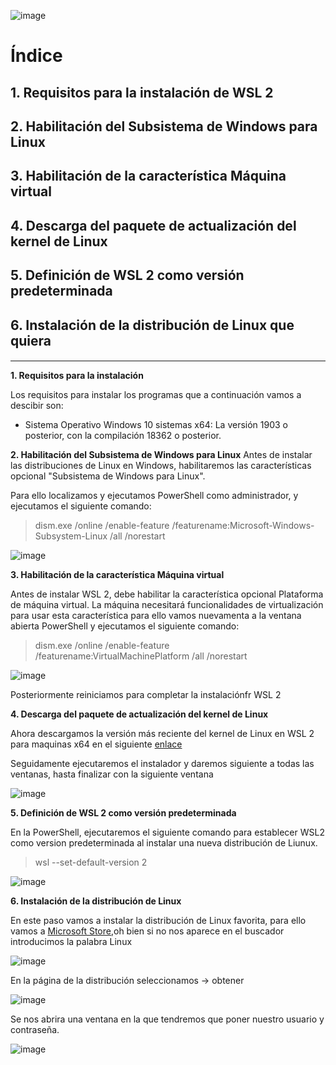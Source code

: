 
![image](https://user-images.githubusercontent.com/73592097/161028745-44f431f3-dfff-4b74-a2e4-a3e48b3cb998.png)


# Índice #

## 1. Requisitos para la instalación de WSL 2 ##

## 2. Habilitación del Subsistema de Windows para Linux ##

## 3. Habilitación de la característica Máquina virtual ##

## 4. Descarga del paquete de actualización del kernel de Linux ##

## 5. Definición de WSL 2 como versión predeterminada ##

## 6. Instalación de la distribución de Linux que quiera ##

####

<hr>

**1. Requisitos para la instalación**

Los requisitos para instalar los programas que a continuación vamos a descibir son:

- Sistema Operativo Windows 10 sistemas x64: La versión 1903 o posterior, con la compilación 18362 o posterior.

**2. Habilitación del Subsistema de Windows para Linux**
Antes de instalar las distribuciones de Linux en Windows, habilitaremos las características opcional "Subsistema de Windows para Linux".

Para ello localizamos y ejecutamos PowerShell como administrador, y ejecutamos  el siguiente comando:

> dism.exe /online /enable-feature /featurename:Microsoft-Windows-Subsystem-Linux /all /norestart 

![image](https://user-images.githubusercontent.com/73592097/161030977-ae12abc0-7872-4f6d-a05d-5b39bedf0d92.png)

**3. Habilitación de la característica Máquina virtual**

Antes de instalar WSL 2, debe habilitar la característica opcional Plataforma de máquina virtual. La máquina necesitará funcionalidades de virtualización para usar esta característica para ello vamos nuevamenta a la ventana abierta PowerShell y ejecutamos el siguiente comando:

> dism.exe /online /enable-feature /featurename:VirtualMachinePlatform /all /norestart

![image](https://user-images.githubusercontent.com/73592097/161034267-e7a15de9-a884-433d-a382-6e709d892018.png)


Posteriormente reiniciamos para completar la instalaciónfr WSL 2 

**4. Descarga del paquete de actualización del kernel de Linux**

Ahora descargamos la versión más reciente del kernel de Linux en WSL 2 para maquinas x64 en el siguiente [enlace](https://wslstorestorage.blob.core.windows.net/wslblob/wsl_update_x64.msi)

Seguidamente ejecutaremos el instalador y daremos siguiente a todas las ventanas, hasta finalizar con la siguiente ventana

![image](https://user-images.githubusercontent.com/73592097/161035082-f68715c5-1d94-4523-86a8-aa347634f8b6.png)

**5. Definición de WSL 2 como versión predeterminada**

En la  PowerShell, ejecutaremos el siguiente comando para establecer WSL2 como version predeterminada al instalar una nueva distribución de Liunux.

> wsl --set-default-version 2

![image](https://user-images.githubusercontent.com/73592097/161035661-9ec93512-a087-4de8-861d-3cd3dc996e11.png)

**6. Instalación de la distribución de Linux**

En este paso vamos a instalar la distribución de Linux favorita, para ello vamos a [Microsoft Store](https://aka.ms/wslstore),oh bien si no nos aparece en el buscador introducimos la palabra Linux

![image](https://user-images.githubusercontent.com/73592097/161036611-7f1be929-2b67-410e-9952-ed0be71960ee.png)

En la página de la distribución seleccionamos -> obtener 

![image](https://user-images.githubusercontent.com/73592097/161036792-defb193e-24d2-416c-827f-425859085acc.png)

Se nos abrira una ventana en la que tendremos que poner nuestro usuario y contraseña.

![image](https://user-images.githubusercontent.com/73592097/161037262-1f712667-ad70-4882-aa5d-147e2ad71628.png)





